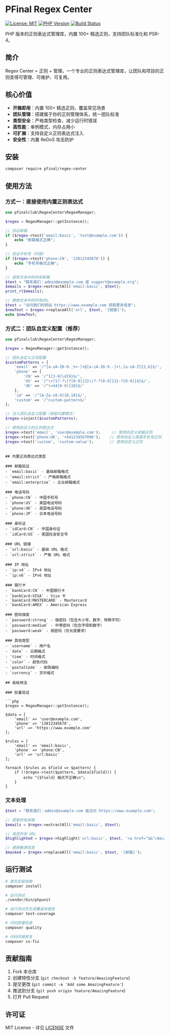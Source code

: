 # PFinal Regex Center

[![License: MIT](https://img.shields.io/badge/License-MIT-yellow.svg)](https://opensource.org/licenses/MIT)
[![PHP Version](https://img.shields.io/badge/php-%3E%3D8.1-blue.svg)](https://php.net)
[![Build Status](https://img.shields.io/badge/build-passing-brightgreen.svg)](https://github.com/pfinalclub/regex-center)

PHP 版本的正则表达式管理库，内置 100+ 精选正则，支持团队标准化和 PSR-4。

## 简介

Regex Center = 正则 + 管理，一个专业的正则表达式管理库，让团队和项目的正则变得可管理、可维护、可复用。

## 核心价值

- **开箱即用**：内置 100+ 精选正则，覆盖常见场景
- **团队管理**：搭建属于你的正则管理体系，统一团队标准
- **类型安全**：严格类型检查，减少运行时错误
- **高性能**：单例模式，内存占用小
- **可扩展**：支持自定义正则表达式注入
- **安全性**：内置 ReDoS 攻击防护

## 安装

```bash
composer require pfinal/regex-center
```

## 使用方法

### 方式一：直接使用内置正则表达式

```php
use pfinalclub\RegexCenter\RegexManager;

$regex = RegexManager::getInstance();

// 验证邮箱
if ($regex->test('email:basic', 'test@example.com')) {
    echo "邮箱格式正确";
}

// 验证手机号（中国）
if ($regex->test('phone:CN', '13812345678')) {
    echo "手机号格式正确";
}

// 提取文本中的所有邮箱
$text = "联系我们：admin@example.com 或 support@example.org";
$emails = $regex->extractAll('email:basic', $text);
print_r($emails);

// 替换文本中的所有URL
$text = "访问我们的网站 https://www.example.com 获取更多信息";
$newText = $regex->replaceAll('url', $text, '[链接]');
echo $newText;
```

### 方式二：团队自定义配置（推荐）

```php
use pfinalclub\RegexCenter\RegexManager;

$regex = RegexManager::getInstance();

// 团队自定义正则配置
$customPatterns = [
    'email' => '/^[a-zA-Z0-9._%+-]+@[a-zA-Z0-9.-]+\.[a-zA-Z]{2,6}$/',
    'phone' => [
        'CN' => '/^1[3-9]\d{9}$/',
        'US' => '/^\+?1?-?\(?[0-9]{3}\)?-?[0-9]{3}-?[0-9]{4}$/',
        'UK' => '/^\+44[0-9]{10}$/'
    ],
    'id' => '/^[A-Za-z0-9]{8,10}$/',
    'custom' => '/^custom-pattern$/'
];

// 注入团队自定义配置（保留内置模式）
$regex->inject($customPatterns);

// 使用自定义的正则表达式
$regex->test('email', 'user@example.com');     // 使用自定义邮箱正则
$regex->test('phone:UK', '+441234567890');    // 使用自定义英国手机号正则
$regex->test('custom', 'custom-value');       // 使用自定义正则
```
```

## 内置正则表达式类型

### 邮箱验证
- `email:basic` - 基础邮箱格式
- `email:strict` - 严格邮箱格式
- `email:enterprise` - 企业邮箱格式

### 电话号码
- `phone:CN` - 中国手机号
- `phone:US` - 美国电话号码
- `phone:UK` - 英国电话号码
- `phone:JP` - 日本电话号码

### 身份证
- `idCard:CN` - 中国身份证
- `idCard:US` - 美国社会安全号

### URL 链接
- `url:basic` - 基础 URL 格式
- `url:strict` - 严格 URL 格式

### IP 地址
- `ip:v4` - IPv4 地址
- `ip:v6` - IPv6 地址

### 银行卡
- `bankCard:CN` - 中国银行卡
- `bankCard:VISA` - Visa 卡
- `bankCard:MASTERCARD` - Mastercard
- `bankCard:AMEX` - American Express

### 密码强度
- `password:strong` - 强密码（包含大小写、数字、特殊字符）
- `password:medium` - 中等密码（包含字母和数字）
- `password:weak` - 弱密码（仅长度要求）

### 其他类型
- `username` - 用户名
- `date` - 日期格式
- `time` - 时间格式
- `color` - 颜色代码
- `postalCode` - 邮政编码
- `currency` - 货币格式

## 高级用法

### 批量验证

```php
$regex = RegexManager::getInstance();

$data = [
    'email' => 'user@example.com',
    'phone' => '13812345678',
    'url' => 'https://www.example.com'
];

$rules = [
    'email' => 'email:basic',
    'phone' => 'phone:CN',
    'url' => 'url:basic'
];

foreach ($rules as $field => $pattern) {
    if (!$regex->test($pattern, $data[$field])) {
        echo "{$field} 格式不正确\n";
    }
}
```

### 文本处理

```php
$text = "联系我们：admin@example.com 或访问 https://www.example.com";

// 提取所有邮箱
$emails = $regex->extractAll('email:basic', $text);

// 高亮所有 URL
$highlighted = $regex->highlight('url:basic', $text, '<a href="$&">$&</a>');

// 替换敏感信息
$masked = $regex->replaceAll('email:basic', $text, '[邮箱]');
```

## 运行测试

```bash
# 首先安装依赖
composer install

# 运行测试
./vendor/bin/phpunit

# 运行测试并生成覆盖率报告
composer test-coverage

# 代码质量检查
composer quality

# 代码风格修复
composer cs-fix
```

## 贡献指南

1. Fork 本仓库
2. 创建特性分支 (`git checkout -b feature/AmazingFeature`)
3. 提交更改 (`git commit -m 'Add some AmazingFeature'`)
4. 推送到分支 (`git push origin feature/AmazingFeature`)
5. 打开 Pull Request

## 许可证

MIT License - 详见 [LICENSE](LICENSE) 文件